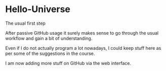 # Hello-Universe
The usual first step

After passive GitHub usage it surely makes sense to go through the usual workflow and gain a bit of understanding. 

Even if I do not actually program a lot nowadays, I could keep stuff here as per some of the suggestions in the course. 

I am now adding more stuff on GitHub via the web interface.

